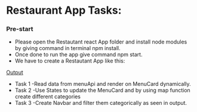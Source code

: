 # Restaurant App Tasks:

### Pre-start
- Please open the Restautant react App folder and install node modules by giving command in terminal npm install.
- Once done to run the app give command npm start.
- We have to create a Restautant App like this:

[Output](https://www.loom.com/share/1e1900f8c19944b3b93567d1938853e2)

- Task 1 -Read data from menuApi and render on MenuCard dynamically.
- Task 2 -Use States to update the MenuCard and by using map function create different categories
- Task 3 -Create Navbar and filter them categorically as seen in output.
